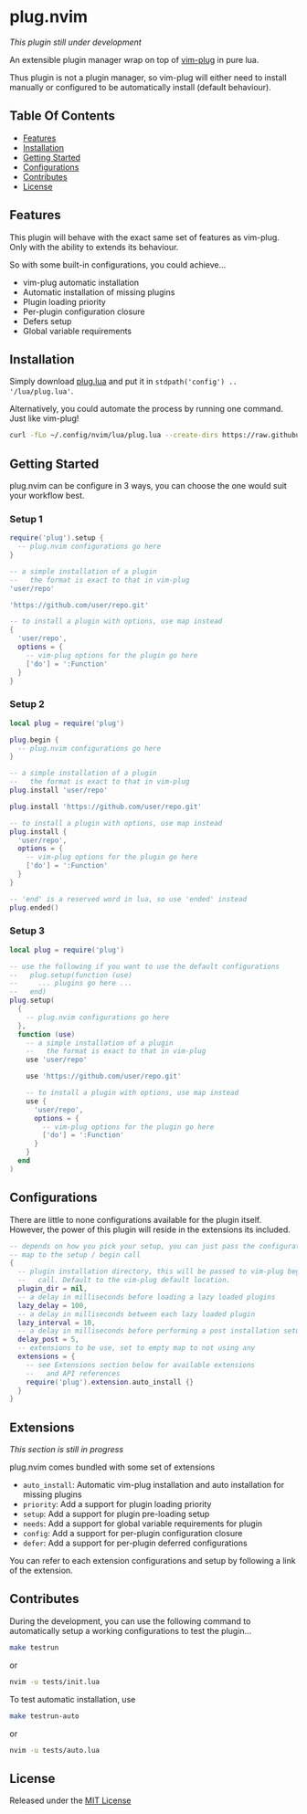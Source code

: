 # plug.nvim

_This plugin still under development_

An extensible plugin manager wrap on top of
[vim-plug](https://github.com/junegunn/vim-plug) in pure lua.

Thus plugin is not a plugin manager, so vim-plug will either need to install
manually or configured to be automatically install (default behaviour).

## Table Of Contents

* [Features](#features)
* [Installation](#installation)
* [Getting Started](#getting-started)
* [Configurations](#configurations)
* [Contributes](#contributes)
* [License](#license)

## Features

This plugin will behave with the exact same set of features as vim-plug.
Only with the ability to extends its behaviour.

So with some built-in configurations, you could achieve...

- vim-plug automatic installation
- Automatic installation of missing plugins
- Plugin loading priority
- Per-plugin configuration closure
- Defers setup
- Global variable requirements

## Installation

Simply download
[plug.lua](https://raw.githubusercontent.com/spywhere/plug.nvim/main/plug.lua)
and put it in `stdpath('config') .. '/lua/plug.lua'`.

Alternatively, you could automate the process by running one command.
Just like vim-plug!

```sh
curl -fLo ~/.config/nvim/lua/plug.lua --create-dirs https://raw.githubusercontent.com/spywhere/plug.nvim/main/plug.lua
```

## Getting Started

plug.nvim can be configure in 3 ways, you can choose the one would suit your
workflow best.

### Setup 1

```lua
require('plug').setup {
  -- plug.nvim configurations go here
}

-- a simple installation of a plugin
--   the format is exact to that in vim-plug
'user/repo'

'https://github.com/user/repo.git'

-- to install a plugin with options, use map instead
{
  'user/repo',
  options = {
    -- vim-plug options for the plugin go here
    ['do'] = ':Function'
  }
}
```

### Setup 2

```lua
local plug = require('plug')

plug.begin {
  -- plug.nvim configurations go here
}

-- a simple installation of a plugin
--   the format is exact to that in vim-plug
plug.install 'user/repo'

plug.install 'https://github.com/user/repo.git'

-- to install a plugin with options, use map instead
plug.install {
  'user/repo',
  options = {
    -- vim-plug options for the plugin go here
    ['do'] = ':Function'
  }
}

-- 'end' is a reserved word in lua, so use 'ended' instead
plug.ended()
```

### Setup 3

```lua
local plug = require('plug')

-- use the following if you want to use the default configurations
--   plug.setup(function (use)
--     ... plugins go here ...
--   end)
plug.setup(
  {
    -- plug.nvim configurations go here
  },
  function (use)
    -- a simple installation of a plugin
    --   the format is exact to that in vim-plug
    use 'user/repo'

    use 'https://github.com/user/repo.git'

    -- to install a plugin with options, use map instead
    use {
      'user/repo',
      options = {
        -- vim-plug options for the plugin go here
        ['do'] = ':Function'
      }
    }
  end
)
```

## Configurations

There are little to none configurations available for the plugin itself.
However, the power of this plugin will reside in the extensions its included.

```lua
-- depends on how you pick your setup, you can just pass the configurations
-- map to the setup / begin call
{
  -- plugin installation directory, this will be passed to vim-plug begin
  --   call. Default to the vim-plug default location.
  plugin_dir = nil,
  -- a delay in milliseconds before loading a lazy loaded plugins
  lazy_delay = 100,
  -- a delay in milliseconds between each lazy loaded plugin
  lazy_interval = 10,
  -- a delay in milliseconds before performing a post installation setup
  delay_post = 5,
  -- extensions to be use, set to empty map to not using any
  extensions = {
    -- see Extensions section below for available extensions
    --   and API references
    require('plug').extension.auto_install {}
  }
}
```

## Extensions

_This section is still in progress_

plug.nvim comes bundled with some set of extensions

- `auto_install`: Automatic vim-plug installation and auto installation for
missing plugins
- `priority`: Add a support for plugin loading priority
- `setup`: Add a support for plugin pre-loading setup
- `needs`: Add a support for global variable requirements for plugin
- `config`: Add a support for per-plugin configuration closure
- `defer`: Add a support for per-plugin deferred configurations

You can refer to each extension configurations and setup by following a link
of the extension.

## Contributes

During the development, you can use the following command to automatically
setup a working configurations to test the plugin...

```sh
make testrun
```

or

```sh
nvim -u tests/init.lua
```

To test automatic installation, use

```sh
make testrun-auto
```

or

```sh
nvim -u tests/auto.lua
```

## License

Released under the [MIT License](LICENSE)
